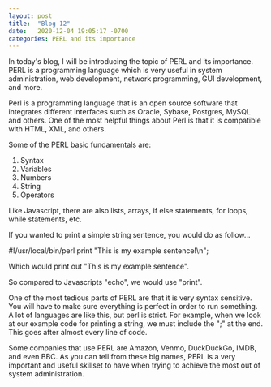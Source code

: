 ```yaml
---
layout: post
title:  "Blog 12"
date:   2020-12-04 19:05:17 -0700
categories: PERL and its importance
---
```


In today's blog, I will be introducing the topic of PERL and its importance. PERL is a programming language which is very useful in system administration, web development, network programming, GUI development, and more.

Perl is a programming language that is an open source software that integrates different interfaces such as Oracle, Sybase, Postgres, MySQL and others. One of the most helpful things about Perl is that it is compatible with HTML, XML, and others.

Some of the PERL basic fundamentals are:
1. Syntax
2. Variables
3. Numbers
4. String
5. Operators

Like Javascript, there are also lists, arrays, if else statements, for loops, while statements, etc.

If you wanted to print a simple string sentence, you would do as follow...

#!/usr/local/bin/perl
print "This is my example sentence!\n";

Which would print out "This is my example sentence".

So compared to Javascripts "echo", we would use "print".

One of the most tedious parts of PERL are that it is very syntax sensitive. You will have to make sure everything is perfect in order to run something. A lot of languages are like this, but perl is strict. For example, when we look at our example code for printing a string, we must include the ";" at the end. This goes after almost every line of code.

Some companies that use PERL are Amazon, Venmo, DuckDuckGo, IMDB, and even BBC. As you can tell from these big names, PERL is a very important and useful skillset to have when trying to achieve the most out of system administration.